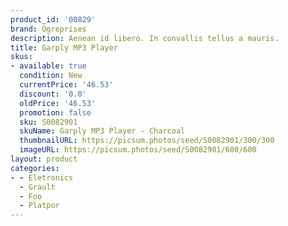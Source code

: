 ```yaml
---
product_id: '00829'
brand: Ogreprises
description: Aenean id libero. In convallis tellus a mauris.
title: Garply MP3 Player
skus:
- available: true
  condition: New
  currentPrice: '46.53'
  discount: '0.0'
  oldPrice: '46.53'
  promotion: false
  sku: S0082901
  skuName: Garply MP3 Player - Charcoal
  thumbnailURL: https://picsum.photos/seed/S0082901/300/300
  imageURL: https://picsum.photos/seed/S0082901/600/600
layout: product
categories:
- - Eletronics
  - Grault
  - Foo
  - Platpor
---
```

